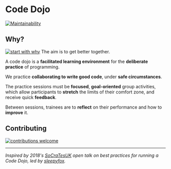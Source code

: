 # Code Dojo 

[![Maintainability](https://api.codeclimate.com/v1/badges/074a86924170499a3aad/maintainability)](https://codeclimate.com/github/stevepetcu/code-dojo/maintainability)

## Why? 

[![start with why](https://img.shields.io/badge/start%20with-why%3F-brightgreen.svg?style=flat)](http://www.ted.com/talks/simon_sinek_how_great_leaders_inspire_action)
The aim is to get better together.

A code dojo is a **facilitated learning environment** for the **deliberate practice** of programming.

We practice **collaborating to write good code**, under **safe circumstances**. 

The practice sessions must be **focused**, **goal-oriented** group activities, which allow participants to **stretch** the limits of their comfort zone, and receive quick **feedback**.

Between sessions, trainees are to **reflect** on their performance and how to **improve** it.

## Contributing 

[![contributions welcome](https://img.shields.io/badge/contributions-welcome-brightgreen.svg?style=flat)](https://github.com/dwyl/esta/issues)

<hr>

*Inspired by 2018's <a target="_blank" href="http://socratesuk.org/">SoCraTesUK</a> open talk on best practices for running a Code Dojo, led by <a target="_blank" href="https://github.com/sleepyfox/code-dojo-39">sleepyfox</a>.*

